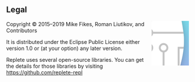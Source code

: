 ## Legal

<img width="100" align="right" style="margin: 0ex 1em" src="img/legal.jpg">
Copyright © 2015–2019 Mike Fikes, Roman Liutikov, and Contributors

It is distributed under the Eclipse Public License either version 1.0 or (at your option) any later version.

Replete uses several open-source libraries. 
You can get the details for those libraries by visiting https://github.com/replete-repl
